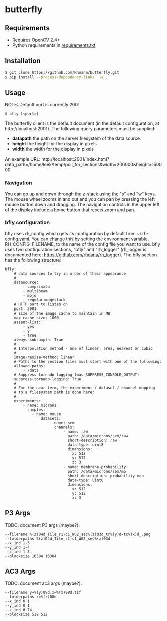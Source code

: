 # butterfly

## Requirements
- Requires OpenCV 2.4+
- Python requirements in [requirements.txt](requirements.txt)

## Installation
```bash
$ git clone https://github.com/Rhoana/butterfly.git
$ pip install --process-dependency-links  -e .
```

## Usage
NOTE: Default port is currently 2001
```bash
$ bfly [<port>]
```

The butterfly client is the default document (in the default configuration,
at http://localhost:2001). The following query parameters must be supplied:

* **datapath**  the path on the server filesystem of the data source.
* **height** the height for the display in pixels
* **width** the width for the display in pixels

An example URL: http://localhost:2001/index.html?data_path=/home/leek/temp/poll_for_sections&width=200000&height=150000

### Navigation

You can go up and down through the z-stack using the "s" and "w" keys. The
mouse wheel zooms in and out and you can pan by pressing the left mouse
button down and dragging. The navigation controls in the upper left of
the display include a home button that resets zoom and pan.

### bfly configuration

bfly uses rh_config which gets its configuration by default from
~/.rh-config.yaml. You can change this by setting the environment variable,
RH_CONFIG_FILENAME, to the name of the config file you want to use. bfly
uses two configuration sections, "bfly" and "rh_logger" (rh_logger is
documented here: https://github.com/rhoana/rh_logger). The bfly section
has the following structure:

    bfly:
        # data sources to try in order of their appearance
        #
        datasource:
            - comprimato
            - multibeam
            - mojo
            - regularimagestack
        # HTTP port to listen on
        port: 2001
        # size of the image cache to maintain in MB
        max-cache-size: 1000
        assent-list:
            - yes
            - y
            - true
        always-subsample: True
        #
        # Interpolation method - one of linear, area, nearest or cubic
        #
        image-resize-method: linear
        # Paths to the section files must start with one of the following:
        allowed-paths:
            - /data
        # Suppress tornado logging (was SUPPRESS_CONSOLE_OUTPUT)
        suppress-tornado-logging: True
        #
        # For the near-term, the experiment / dataset / channel mapping
        # to a filesystem path is done here:
        #
        experiments:
            - name: microns
              samples:
                - name: mouse
                    datasets:
                        - name: sem
                          channels:
                              - name: raw
                                path: /data/microns/sem/raw
                                short-description: raw
                                data-type: uint8
                                dimensions:
                                  x: 512
                                  y: 512
                                  z: 3
                              - name: membrane-probability
                                path: /data/microns/sem/mp
                                short-description: probability-map
                                data-type: uint8
                                dimensions:
                                  x: 512
                                  y: 512
                                  z: 3

## P3 Args
TODO: document P3 args (maybe?):
```
--filename %(z)04d_Tile_r1-c1_W02_sec%(z)03d_tr%(y)d-tc%(x)d_.png
--folderpaths %(z)04d_Tile_r1-c1_W02_sec%(z)03d
--x_ind 1-3
--y_ind 1-4
--z_ind 1-3
--blocksize 16384 16384
```

## AC3 Args
TODO: document ac3 args (maybe?):
```
--filename y=%(y)08d,x=%(x)08d.tif
--folderpaths z=%(z)08d
--x_ind 0 1
--y_ind 0 1
--z_ind 0-74
--blocksize 512 512
```
